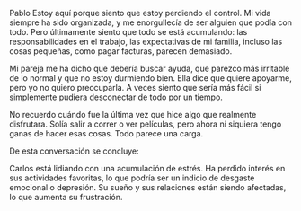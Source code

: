 Pablo
Estoy aquí porque siento que estoy perdiendo el control. Mi vida siempre ha sido organizada, y me enorgullecía de ser alguien que podía con todo. Pero últimamente siento que todo se está acumulando: las responsabilidades en el trabajo, las expectativas de mi familia, incluso las cosas pequeñas, como pagar facturas, parecen demasiado.

Mi pareja me ha dicho que debería buscar ayuda, que parezco más irritable de lo normal y que no estoy durmiendo bien. Ella dice que quiere apoyarme, pero yo no quiero preocuparla. A veces siento que sería más fácil si simplemente pudiera desconectar de todo por un tiempo.

No recuerdo cuándo fue la última vez que hice algo que realmente disfrutara. Solía salir a correr o ver películas, pero ahora ni siquiera tengo ganas de hacer esas cosas. Todo parece una carga.

De esta conversación se concluye:

Carlos está lidiando con una acumulación de estrés.
Ha perdido interés en sus actividades favoritas, lo que podría ser un indicio de desgaste emocional o depresión.
Su sueño y sus relaciones están siendo afectadas, lo que aumenta su frustración.
